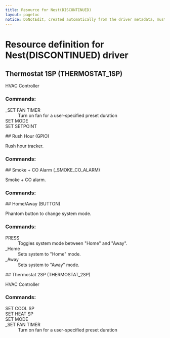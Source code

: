 ```yaml
---
title: Resource for Nest(DISCONTINUED)
layout: pagetoc
notice: DoNotEdit, created automatically from the driver metadata, must be updated on the driver itself
---
```

# Resource definition for Nest(DISCONTINUED) driver
## Thermostat 1SP (THERMOSTAT_1SP)

HVAC Controller

### Commands: 

<dl>

<dt>_SET FAN TIMER</dt><dd>Turn on fan for a user-specified preset duration</dd>
<dt>SET MODE</dt><dd></dd>
<dt>SET SETPOINT</dt><dd></dd>
</dl>
## Rush Hour (GPIO)

Rush hour tracker.

### Commands: 

<dl>

</dl>
## Smoke + CO Alarm (_SMOKE_CO_ALARM)

Smoke + CO alarm.

### Commands: 

<dl>

</dl>
## Home/Away (BUTTON)

Phantom button to change system mode.

### Commands: 

<dl>

<dt>PRESS</dt><dd>Toggles system mode between "Home" and "Away".</dd>
<dt>_Home</dt><dd>Sets system to "Home" mode.</dd>
<dt>_Away</dt><dd>Sets system to "Away" mode.</dd>
</dl>
## Thermostat 2SP (THERMOSTAT_2SP)

HVAC Controller

### Commands: 

<dl>

<dt>SET COOL SP</dt><dd></dd>
<dt>SET HEAT SP</dt><dd></dd>
<dt>SET MODE</dt><dd></dd>
<dt>_SET FAN TIMER</dt><dd>Turn on fan for a user-specified preset duration</dd>
</dl>
